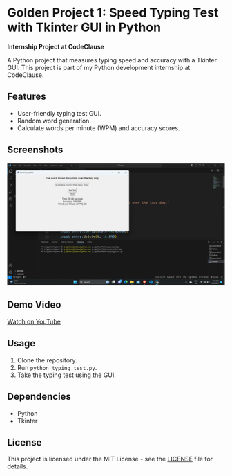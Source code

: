 # **Golden Project 1: Speed Typing Test with Tkinter GUI in Python**

**Internship Project at CodeClause**

A Python project that measures typing speed and accuracy with a Tkinter GUI. This project is part of my Python development internship at CodeClause.


## Features

- User-friendly typing test GUI.
- Random word generation.
- Calculate words per minute (WPM) and accuracy scores.

## Screenshots

![Screenshot 1](screenshot1.png)

## Demo Video

[Watch on YouTube](https://youtu.be/KIyL64pVhgA)

## Usage

1. Clone the repository.
2. Run `python typing_test.py`.
3. Take the typing test using the GUI.

## Dependencies

- Python
- Tkinter

## License

This project is licensed under the MIT License - see the [LICENSE](LICENSE) file for details.
